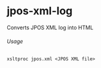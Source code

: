 # jpos-xml-log
Converts JPOS XML log into HTML

###### Usage
```xsltproc jpos.xml <JPOS XML file>```
